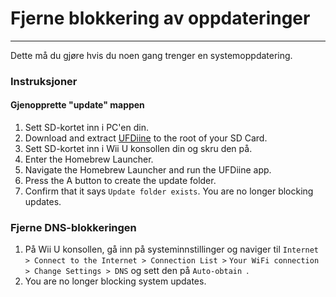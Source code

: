 # Fjerne blokkering av oppdateringer
---
Dette må du gjøre hvis du noen gang trenger en systemoppdatering.

### Instruksjoner

<!-- tabs:start -->

#### **Gjenopprette "update" mappen**

1. Sett SD-kortet inn i PC'en din.
1. Download and extract [UFDiine](https://github.com/GaryOderNichts/UFDiine/releases) to the root of your SD Card.
1. Sett SD-kortet inn i Wii U konsollen din og skru den på.
1. Enter the Homebrew Launcher.
1. Navigate the Homebrew Launcher and run the UFDiine app.
1. Press the A button to create the update folder.
1. Confirm that it says `Update folder exists`. You are no longer blocking updates.

### **Fjerne DNS-blokkeringen**

1. På Wii U konsollen, gå inn på systeminnstillinger og naviger til `Internet > Connect to the Internet > Connection List >` `Your WiFi connection > Change Settings > DNS` og sett den på `Auto-obtain `.
1. You are no longer blocking system updates.

<!-- tabs:end -->
